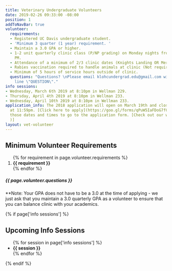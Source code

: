 ```yaml
---
title: Veterinary Undergraduate Volunteers
date: 2019-02-26 09:33:00 -08:00
position: 1
addToNavBar: true
volunteer:
  requirements:
  - Registered UC Davis undergraduate student.
  - 'Minimum 3 quarter (1 year) requirement. '
  - Maintain a 3.0 GPA or higher.
  - 1-2 unit quarterly clinic class (P/NP grading) on Monday nights from 6:00-7:00
    PM.
  - Attendance of a minimum of 2/3 clinic dates (Knights Landing OR Mercer) per quarter.
  - Rabies vaccination required to handle animals at clinic (Not required to volunteer.)
  - Minimum of 5 hours of service hours outside of clinic.
  questions: "Questions? \nPlease email klohcundergrad.edu@gmail.com with the subject
    line \"QUESTION\"."
info sessions:
- Wednesday, March 6th 2019 at 8:10pm in Wellman 229.
- Thursday, April 4th 2019 at 8:10pm in Wellman 233.
- Wednesday, April 10th 2019 at 8:10pm in Wellman 233.
application_info: The 2018 application will open on March 19th and close April 7th
  at 11:59pm. [Click here to apply](https://goo.gl/forms/qPuW5IaFDoG7fCsn2) during
  those dates and times to go to the application form. [Check out our website [here](https://www2.vetmed.ucdavis.edu/onehealth/students/knights_landing/index.cfm
  )]
layout: vet-volunteer
---
```


<div class="card">
      <div class="card-header">
        <h2 class="card-title">Minimum Volunteer Requirements</h2>
      </div>
      <div class="card-body">
          <ol>
            {% for requirement in page.volunteer.requirements %}
              <li>
                <strong>{{ requirement }}</strong>
              </li>
            {% endfor %}
          </ol>
          <h5 class="text-center">{{ page.volunteer.questions }}</h5>
          <p>**Note: Your GPA does not have to be a 3.0 at the time of applying - we just ask that you maintain a 3.0 quarterly GPA as a volunteer to ensure that you can balance clinic with your academics. </p>
      </div>
    </div>

{% if page['info sessions'] %}
<div class="card">
    <div class="card-header">
      <h2 class="card-title">Upcoming Info Sessions</h2>
    </div>
    <div class="card-body text-center">
        <ul class="list-group list-group-flush">
          {% for session in page['info sessions'] %}
            <li class="list-group-item text-center">
              <strong>{{ session }}</strong>
            </li>
          {% endfor %}
        </ul>
    </div>
</div>
{% endif %}
